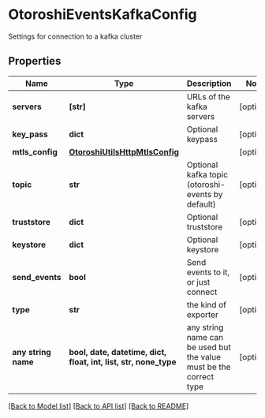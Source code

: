 # OtoroshiEventsKafkaConfig

Settings for connection to a kafka cluster

## Properties
Name | Type | Description | Notes
------------ | ------------- | ------------- | -------------
**servers** | **[str]** | URLs of the kafka servers | [optional] 
**key_pass** | **dict** | Optional keypass | [optional] 
**mtls_config** | [**OtoroshiUtilsHttpMtlsConfig**](OtoroshiUtilsHttpMtlsConfig.md) |  | [optional] 
**topic** | **str** | Optional kafka topic (otoroshi-events by default) | [optional] 
**truststore** | **dict** | Optional truststore | [optional] 
**keystore** | **dict** | Optional keystore | [optional] 
**send_events** | **bool** | Send events to it, or just connect | [optional] 
**type** | **str** | the kind of exporter | [optional] 
**any string name** | **bool, date, datetime, dict, float, int, list, str, none_type** | any string name can be used but the value must be the correct type | [optional]

[[Back to Model list]](../README.md#documentation-for-models) [[Back to API list]](../README.md#documentation-for-api-endpoints) [[Back to README]](../README.md)


